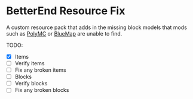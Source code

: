 # BetterEnd Resource Fix

A custom resource pack that adds in the missing block models that mods such as [PolyMC](https://github.com/TheEpicBlock/PolyMc) or [BlueMap](https://github.com/BlueMap-Minecraft/BlueMap) are unable to find.

TODO:

- [x] Items
- [ ] Verify items
- [ ] Fix any broken items
- [ ] Blocks
- [ ] Verify blocks
- [ ] Fix any broken blocks